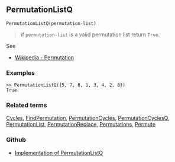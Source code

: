 ## PermutationListQ

```
PermutationListQ(permutation-list)
```

> if `permutation-list` is a valid permutation list return `True`.
 
See 
* [Wikipedia - Permutation](https://en.wikipedia.org/wiki/Permutation)
	 
### Examples

```
>> PermutationListQ({5, 7, 6, 1, 3, 4, 2, 8})
True
```

### Related terms 
[Cycles](Cycles.md), [FindPermutation](FindPermutation.md), [PermutationCycles](PermutationCycles.md), [PermutationCyclesQ](PermutationCyclesQ.md), [PermutationList](PermutationList.md), [PermutationReplace](PermutationReplace.md), [Permutations](Permutations.md), [Permute](Permute.md)

### Github

* [Implementation of PermutationListQ](https://github.com/axkr/symja_android_library/blob/master/symja_android_library/matheclipse-core/src/main/java/org/matheclipse/core/builtin/Combinatoric.java#L1832) 
